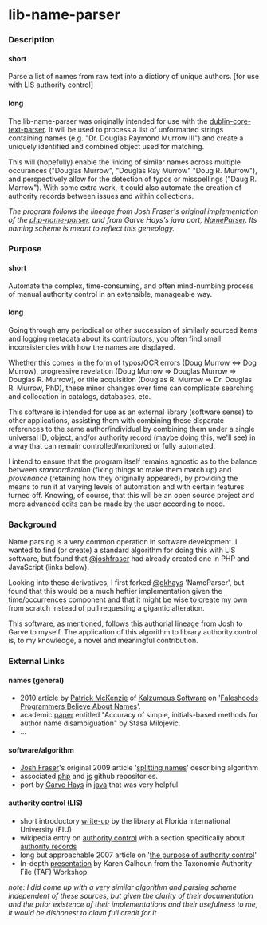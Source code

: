 # lib-name-parser

### Description ###

#### short ####
Parse a list of names from raw text into a dictiory of unique authors. [for use with LIS authority control]

#### long ####
The lib-name-parser was originally intended for use with the
  [dublin-core-text-parser](https://github.com/atla5/dublin-core-text-parser/). It will be used to process 
  a list of unformatted strings containing names (e.g. "Dr. Douglas Raymond Murrow III") and create 
  a uniquely identified and combined object used for matching. 
  
This will (hopefully) enable the linking of similar names across multiple occurances ("Douglas Murrow", "Douglas Ray Murrow"
  "Doug R. Murrow"), and perspectively allow for the detection of typos or misspellings ("Daug R. Marrow"). With some extra
  work, it could also automate the creation of authority records between issues and within collections.
  
_The program follows the lineage from Josh Fraser's original implementation of the 
  [php-name-parser](https://github.com/joshfraser/PHP-Name-Parser), and from Garve Hays's java port, 
  [NameParser](https://github.com/gkhays/NameParser). Its naming scheme is meant to reflect this geneology._
  
### Purpose ###

#### short ####
Automate the complex, time-consuming, and often mind-numbing process of manual authority control in an extensible, 
  manageable way.

#### long ####
Going through any periodical or other succession of similarly sourced items and logging metadata about its 
  contributors, you often find small inconsistencies with how the names are displayed.
  
Whether this comes in the form of typos/OCR errors (Doug Murrow <=> Dog Murrow), progressive revelation 
  (Doug Murrow => Douglas Murrow => Douglas R. Murrow), or title acquisition (Douglas R. Murrow => 
  Dr. Douglas R. Murrow, PhD), these minor changes over time can complicate searching and collocation
  in catalogs, databases, etc. 
  
This software is intended for use as an external library (software sense) to other applications, assisting 
  them with combining these disparate references to the same author/individual by combining them under a 
  single universal ID, object, and/or authority record (maybe doing this, we'll see) in a way that can 
  remain controlled/monitored or fully automated. 
  
I intend to ensure that the program itself remains agnostic as to the balance between _standardization_ 
  (fixing things to make them match up) and _provenance_ (retaining how they originally appeared), by
  providing the means to run it at varying levels of automation and with certain features turned off.
  Knowing, of course, that this will be an open source project and more advanced edits can be made 
  by the user according to need.
  
### Background ###
Name parsing is a very common operation in software development. I wanted to find (or create) a standard algorithm for 
  doing this with LIS software, but found that [@joshfraser](https://github.com/joshfraser) had already created one 
  in PHP and JavaScript (links below).
  
Looking into these derivatives, I first forked [@gkhays](https://github.com/gkhays) 'NameParser', but found that this would 
  be a much heftier implementation given the time/occurrences component and that it might be wise to create my own from 
  scratch instead of pull requesting a gigantic alteration. 
  
This software, as mentioned, follows this authorial lineage from Josh to Garve to myself. The application of this 
  algorithm to library authority control is, to my knowledge, a novel and meaningful contribution. 

### External Links ###

#### names (general) ####
* 2010 article by [Patrick McKenzie](https://github.com/patio11) of [Kalzumeus Software](https://www.kalzumeus.com/)
  on '[Faleshoods Programmers Believe About Names](https://www.kalzumeus.com/2010/06/17/falsehoods-programmers-believe-about-names/)'.
* academic [paper](https://arxiv.org/pdf/1308.0749.pdf) entitled "Accuracy of simple, initials-based methods for 
  author name disambiguation" by Stasa Milojevic.
* ...

#### software/algorithm ####
* [Josh Fraser](https://github.com/joshfraser)'s original 2009 article 
  '[splitting names](http://www.onlineaspect.com/2009/08/17/splitting-names/)' describing algorithm
* associated [php](https://github.com/joshfraser/PHP-Name-Parser) and
  [js](https://github.com/joshfraser/JavaScript-Name-Parser) github repositories. 
* port by [Garve Hays](https://github.com/gkhays) in [java](https://github.com/gkhays/NameParser) that was very helpful 


#### authority control (LIS) ####
* short introductory [write-up](https://library.fiu.edu/about-us/cataloging/authority-control) by 
  the library at Florida International University (FIU)
* wikipedia entry on [authority control](https://en.wikipedia.org/wiki/Authority_control)
  with a section specifically about 
  [authority records](https://en.wikipedia.org/wiki/Authority_control#Authority_records_and_files)
* long but approachable 2007 article on '[the purpose of authority control](https://bibwild.wordpress.com/2007/08/08/the-purpose-of-authority-control/)'
* In-depth [presentation](http://researcharchive.calacademy.org/research/informatics/taf/proceedings/Calhoun.html) 
  by Karen Calhoun from the Taxonomic Authority File (TAF) Workshop 

_note: I did come up with a very similar algorithm and parsing scheme independent of these sources, 
  but given the clarity of their documentation and the prior existence of their implementations and
  their usefulness to me, it would be dishonest to claim full credit for it_
